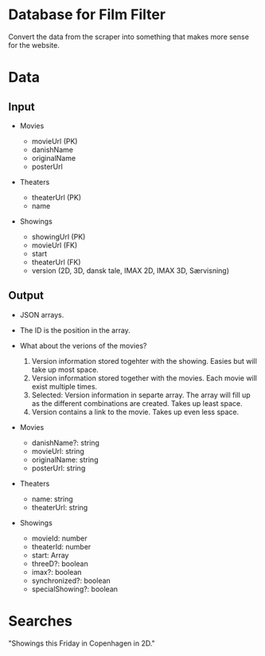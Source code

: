 # Database for Film Filter

Convert the data from the scraper into something that makes more sense for the website.

# Data

## Input

* Movies
  * movieUrl (PK)
  * danishName
  * originalName
  * posterUrl

* Theaters
  * theaterUrl (PK)
  * name

* Showings
  * showingUrl (PK)
  * movieUrl (FK)
  * start
  * theaterUrl (FK)
  * version (2D, 3D, dansk tale, IMAX 2D, IMAX 3D, Særvisning)

## Output

* JSON arrays.
* The ID is the position in the array.
* What about the verions of the movies?
  1. Version information stored togehter with the showing. Easies but will take up most space.
  1. Version information stored together with the movies. Each movie will exist multiple times.
  1. Selected: Version information in separte array. The array will fill up as the different combinations are created. Takes up least space.
  1. Version contains a link to the movie. Takes up even less space.


 * Movies
   * danishName?: string
   * movieUrl: string
   * originalName: string
   * posterUrl: string

 * Theaters
   * name: string
   * theaterUrl: string

 * Showings
   * movieId: number
   * theaterId: number
   * start: Array<Date>
   * threeD?: boolean
   * imax?: boolean
   * synchronized?: boolean
   * specialShowing?: boolean

# Searches

"Showings this Friday in Copenhagen in 2D."
